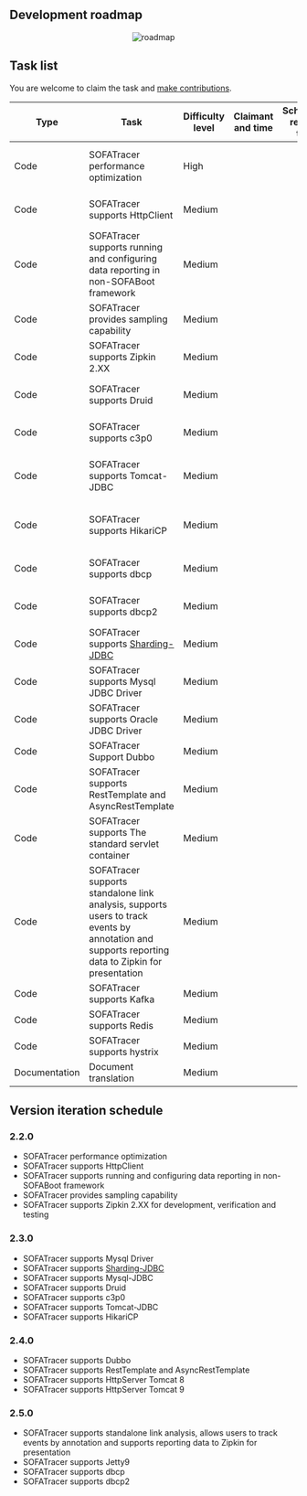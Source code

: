 ## Development roadmap

<center>

![roadmap](https://gw.alipayobjects.com/mdn/rms_432828/afts/img/A*uprqRLDG2EMAAAAAAAAAAABjARQnAQ) 

</center>


## Task list

You are welcome to claim the task and [make contributions](https://github.com/alipay/sofa-tracer/blob/master/CONTRIBUTING.md).

| Type | Task | Difficulty level | Claimant and time | Scheduled release time | Scheduled completion time | Progress | Related issue |
| --- | --- | --- | --- | --- | --- | --- | --- |
| Code | SOFATracer performance optimization | High |  |  |  |  | [issue 18](https://github.com/alipay/sofa-tracer/issues/18)and [issue 11]([https://github.com](https://github.com/)/alipay/sofa-tracer/issues/11) |
| Code | SOFATracer supports HttpClient | Medium |  |  |  | Completed, see [HttpClient access documentation](https://yuque.antfin-inc.com/guolei.sgl/ktyzyg/vrsw5h/Usage_Of_HttpClient) | [issue 17](https://github.com/alipay/sofa-tracer/issues/17) |
| Code | SOFATracer supports running and configuring data reporting in non-SOFABoot framework | Medium |  |  |  | Completed,see [SOFATracer work in Spring Project](https://github.com/glmapper/tracer-zipkin-plugin-demo) | [issue 32](https://github.com/alipay/sofa-tracer/issues/32) |
| Code | SOFATracer provides sampling capability | Medium |  |  |  | Completed,see [Use SOFATracer sampling capacity](https://github.com/alipay/sofa-tracer/tree/master/tracer-samples/tracer-sample-with-sampler) | [issue 10](https://github.com/alipay/sofa-tracer/issues/31) |
| Code | SOFATracer supports Zipkin 2.XX | Medium |  |  |  | Completed,see [Remotely report data to Zipkin using SOFATrace](https://github.com/alipay/sofa-tracer/tree/master/tracer-samples/tracer-sample-with-zipkin)r | [issue 23](https://github.com/alipay/sofa-tracer/issues/23) |
| Code | SOFATracer supports Druid | Medium |  |  |  | Completed, see [DataSource access documentation](https://yuque.antfin-inc.com/guolei.sgl/ktyzyg/vrsw5h/Usage_Of_Datasource) |  |
| Code | SOFATracer supports c3p0 | Medium |  |  |  | Completed, see [DataSource access documentation](https://yuque.antfin-inc.com/guolei.sgl/ktyzyg/vrsw5h/Usage_Of_Datasource) |  |
| Code | SOFATracer supports Tomcat-JDBC | Medium |  |  |  | Completed, see [DataSource Access Documentation] (./Usage_Of_Datasource) |  |
| Code | SOFATracer supports HikariCP | Medium |  |  |  | Completed, see [DataSource Access Documentation] (./Usage_Of_Datasource) |  |
| Code | SOFATracer supports dbcp | Medium |  |  |  | Completed, see [DataSource access documentation](https://yuque.antfin-inc.com/guolei.sgl/ktyzyg/vrsw5h/Usage_Of_Datasource) |  |
| Code | SOFATracer supports dbcp2 | Medium |  |  |  | Completed, see [DataSource access documentation](https://yuque.antfin-inc.com/guolei.sgl/ktyzyg/vrsw5h/Usage_Of_Datasource) |  |
| Code | SOFATracer supports [Sharding-JDBC](https://github.com/sharding-sphere/sharding-sphere) | Medium |  |  |  |  |  |
| Code | SOFATracer supports Mysql JDBC Driver | Medium |  |  |  |  |  |
| Code | SOFATracer supports Oracle JDBC Driver | Medium |  |  |  |  |  |
| Code | SOFATracer Support Dubbo | Medium |  |  |  |  |  |
| Code | SOFATracer supports RestTemplate and AsyncRestTemplate | Medium |  |  |  | Completed,see [Recording RestTemplate link call data using SOFATracer](https://github.com/alipay/sofa-tracer/tree/master/tracer-samples/tracer-sample-with-resttemplate) |  |
| Code | SOFATracer supports The standard servlet container  | Medium |  |  |  | Completed,see [Support for the standard servlet container (tomcat/jetty, etc.)](https://github.com/alipay/sofa-tracer/tree/master/tracer-samples/tracer-sample-with-springmvc#%E5%AF%B9%E4%BA%8E%E6%A0%87%E5%87%86-servlet-%E5%AE%B9%E5%99%A8%E7%9A%84%E6%94%AF%E6%8C%81-tomcatjetty-%E7%AD%89) |  |
| Code | SOFATracer supports standalone link analysis, supports users to track events by annotation and supports reporting data to Zipkin for presentation | Medium |  |  |  |  |  |
| Code | SOFATracer supports Kafka | Medium |  |  |  |  |  |
| Code | SOFATracer supports Redis | Medium |  |  |  |  |  |
| Code | SOFATracer supports hystrix | Medium |  |  |  |  |  |
| Documentation | Document translation | Medium |  |  |  |  |  |


## Version iteration schedule

### 2.2.0 

* SOFATracer performance optimization
* SOFATracer supports HttpClient
* SOFATracer supports running and configuring data reporting in non-SOFABoot framework
* SOFATracer provides sampling capability
* SOFATracer supports Zipkin 2.XX for development, verification and testing

### 2.3.0

* SOFATracer supports Mysql Driver
* SOFATracer supports [Sharding-JDBC](https://github.com/sharding-sphere/sharding-sphere)
* SOFATracer supports Mysql-JDBC
* SOFATracer supports Druid 
* SOFATracer supports c3p0 
* SOFATracer supports Tomcat-JDBC
* SOFATracer supports HikariCP 

### 2.4.0

* SOFATracer supports Dubbo
* SOFATracer supports RestTemplate and AsyncRestTemplate
* SOFATracer supports HttpServer Tomcat 8
* SOFATracer supports HttpServer Tomcat 9

### 2.5.0

* SOFATracer supports standalone link analysis, allows users to track events by annotation and supports reporting data to Zipkin for presentation
* SOFATracer supports Jetty9
* SOFATracer supports dbcp 
* SOFATracer supports dbcp2
